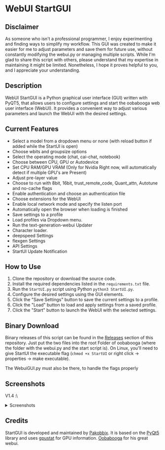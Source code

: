 # WebUI StartGUI

## Disclaimer
As someone who isn't a professional programmer, I enjoy experimenting and finding ways to simplify my workflow. This GUI was created to make it easier for me to adjust parameters and save them for future use, without constantly modifying the webui.py or managing multiple scripts. While I'm glad to share this script with others, please understand that my expertise in maintaining it might be limited. Nonetheless, I hope it proves helpful to you, and I appreciate your understanding.

## Description
WebUI StartGUI is a Python graphical user interface (GUI) written with PyQT5, that allows users to configure settings and start the oobabooga web user interface (WebUI). It provides a convenient way to adjust various parameters and launch the WebUI with the desired settings.

## Current Features
- Select a model from a dropdown menu or none (with reload button if added while the StartUI is open)
- Choose wbits and groupsize options
- Select the operating mode (chat, cai-chat, notebook)
- Choose between CPU, GPU or Autodevice
- Set CPU RAM/GPU VRAM (Only for Nvidia Right now, will automatically detect if multiple GPU's are Present)
- Adjust pre-layer value
- Choose to run with 8bit, 16bit, trust_remote_code, Quant_attn, Autotune and no-cache flags
- Enable authentication and choose an authentication file
- Choose extensions for the WebUI
- Enable local network mode and specify the listen port
- Automatically open the browser when loading is finished
- Save settings to a profile
- Load profiles via Dropdown menu.
- Run the text-generation-webui Updater
- Character loader.
- deepspeed Settings
- flexgen Settings
- API Settings
- StartUI Update Notification

## How to Use
1. Clone the repository or download the source code.
2. Install the required dependencies listed in the `requirements.txt` file.
3. Run the `StartUI.py` script using Python `python3 StartUI.py`.
4. Configure the desired settings using the GUI elements.
5. Click the "Save Settings" button to save the current settings to a profile.
6. Click the "Load" button to load and apply settings from a saved profile.
7. Click the "Start" button to launch the WebUI with the selected settings.


## Binary Download
Binary releases of this script can be found in the [Releases](https://github.com/Pakobbix/StartUI-oobabooga-webui/releases) section of this repository.
Just put the two files into the root Folder of oobabooga (where the folder with the webui.py and the start script is).
On Linux, you'll need to give StartUI the executable flag (`chmod +x StartUI` or right click -> properties -> make executable).

The WebuiGUI.py must also be there, to handle the flags properly

## Screenshots
V1.4 :\
<details>
  
  <summary>Screenshots</summary>
  
  ![image](https://github.com/Pakobbix/StartUI-oobabooga-webui/assets/6762686/0796055f-dae8-4c05-8839-ac7a006446cc)
  ![image](https://github.com/Pakobbix/StartUI-oobabooga-webui/assets/6762686/142f2570-4b53-4198-b40b-effa0fcc5bc3)

  </details>



## Credits
StartGUI is developed and maintained by [Pakobbix](https://github.com/Pakobbix). 
It is based on the [PyQt5](https://pypi.org/project/PyQt5/) library and uses [gpustat](https://pypi.org/project/gpustat/) for GPU information.
[Oobabooga](https://github.com/oobabooga/text-generation-webui) for his great webui.
